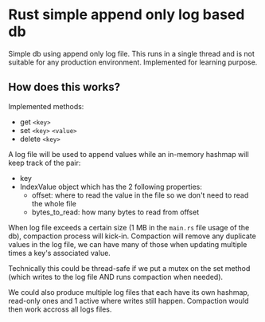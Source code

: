 # Rust simple append only log based db
Simple db using append only log file. This runs in a single thread and is not suitable for any production environment. Implemented for learning purpose.

## How does this works?

Implemented methods:
- get `<key>`
- set `<key>` `<value>`
- delete `<key>`

A log file will be used to append values while an in-memory hashmap will keep track of the pair:
- key
- IndexValue object which has the 2 following properties:
  - offset: where to read the value in the file so we don't need to read the whole file
  - bytes_to_read: how many bytes to read from offset

When log file exceeds a certain size (1 MB in the `main.rs` file usage of the db), compaction process will kick-in. Compaction will remove any duplicate values in the log file, we can have many of those when updating multiple times a key's associated value.

Technically this could be thread-safe if we put a mutex on the set method (which writes to the log file AND runs compaction when needed).

We could also produce multiple log files that each have its own hashmap, read-only ones and 1 active where writes still happen. Compaction would then work accross all logs files.